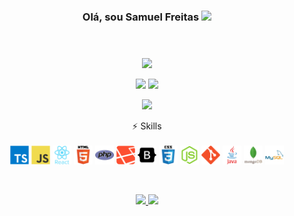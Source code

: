 <body>
<header>
<h3 align="middle">Olá, sou Samuel Freitas
<img src="https://media.giphy.com/media/hvRJCLFzcasrR4ia7z/giphy.gif" width="28">
</h3>
</header>

<main>
<section>
<p align="middle">
<a herf="">
<img src="https://readme-typing-svg.herokuapp.com?font=firecode&color=FFFFFF&center=true&vCenter=true&lines=Web+%26+Mobile+Apps++Developer;React+%26+React+Native+Apps;Laravel+framework;TailwindCss+%26+Bootstrap" />
</a>
</p>

<p align="center">
  <img src="https://github-readme-streak-stats.herokuapp.com/?user=samuelfreitas-ao&theme=omni&hide_border=true&include_all_commits=true&show_icons=true"/>
  <img height="180em" src="https://github-readme-stats.vercel.app/api/top-langs/?username=samuelfreitas-ao&layout=compact&langs_count=7&theme=omni"/>
</a>
</p>

  <p align="center">
    <img height="180em" src="https://github-readme-stats.vercel.app/api?username=samuelfreitas-ao&show_icons=true&theme=dark&include_all_commits=true&count_private=true"/>
  </p>

</section>
</main>


<p align="middle">
⚡  Skills <br><br>
  <img src="https://raw.githubusercontent.com/devicons/devicon/master/icons/typescript/typescript-original.svg" width="30px" height="30px"/>
 <img src="https://raw.githubusercontent.com/devicons/devicon/master/icons/javascript/javascript-original.svg" width="30px" height="30px"/>
 <img src="https://raw.githubusercontent.com/devicons/devicon/master/icons/react/react-original-wordmark.svg" alt="react" width="30" height="30"/> 
 <img src="https://raw.githubusercontent.com/devicons/devicon/master/icons/html5/html5-original-wordmark.svg" alt="html5" width="30" height="30"/> 
  <img src="https://raw.githubusercontent.com/devicons/devicon/master/icons/php/php-original.svg" alt="php" width="30" height="30"/> 
  <img src="https://raw.githubusercontent.com/devicons/devicon/master/icons/laravel/laravel-plain.svg" alt="laravel" width="30" height="30"/> 
 <img src="https://raw.githubusercontent.com/devicons/devicon/master/icons/bootstrap/bootstrap-plain.svg" alt="bootstrap" width="30" height="30"/> 
 <img src="https://raw.githubusercontent.com/devicons/devicon/master/icons/css3/css3-original-wordmark.svg" alt="css3" width="30" height="30"/> 
 <img src="https://raw.githubusercontent.com/devicons/devicon/master/icons/nodejs/nodejs-original.svg" width="30px" height="30px"/>
 <img src="https://raw.githubusercontent.com/devicons/devicon/master/icons/git/git-original.svg" width="30px" height="30px"/>
 <img src="https://raw.githubusercontent.com/devicons/devicon/master/icons/java/java-original-wordmark.svg" alt="java" width="30" height="30"/> 
 <img src="https://raw.githubusercontent.com/devicons/devicon/master/icons/mongodb/mongodb-original-wordmark.svg" alt="mongodb" width="30" height="30"/> 
 <img src="https://raw.githubusercontent.com/devicons/devicon/master/icons/mysql/mysql-original-wordmark.svg" alt="mysql" width="30" height="30"/> 
</p>
<br> 

<p align="middle">
	<a href="https://wa.me/message/BEZBIUEUNXEZH1">
	<img src="https://img.shields.io/badge/WhatsApp-25D366?style=for-the-badge&logo=whatsapp&logoColor=white" />
	</a>
	<a href="https://www.linkedin.com/in/samuelfreitas-ao/">
	<img src="https://img.shields.io/badge/LinkedIn-0077B5?style=for-the-badge&logo=linkedin&logoColor=white" />
	</a>
</p>

<p align="middle">


</p>
</body>
